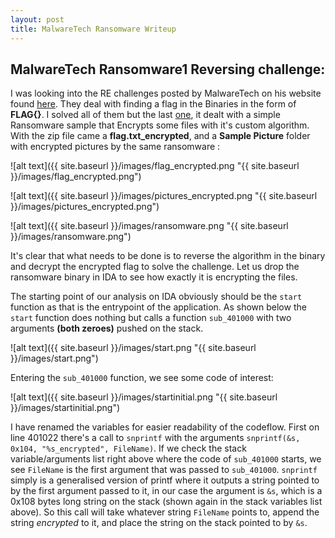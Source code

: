 ```yaml
---
layout: post
title: MalwareTech Ransomware Writeup
---
```

## MalwareTech Ransomware1 Reversing challenge:

I was looking into the RE challenges posted by MalwareTech on his website found [here](https://www.malwaretech.com/beginner-malware-reversing-challenges). They deal with finding a flag in the Binaries in the form of **FLAG{}**. I solved all of them but the last [one](https://www.malwaretech.com/ransomware1), it dealt with a simple Ransomware sample that Encrypts some files with it's custom algorithm. With the zip file came a __flag.txt_encrypted__, and a **Sample Picture** folder with encrypted pictures by the same ransomware :

![alt text]({{ site.baseurl }}/images/flag_encrypted.png "{{ site.baseurl }}/images/flag_encrypted.png")

![alt text]({{ site.baseurl }}/images/pictures_encrypted.png "{{ site.baseurl }}/images/pictures_encrypted.png")

![alt text]({{ site.baseurl }}/images/ransomware.png "{{ site.baseurl }}/images/ransomware.png")

It's clear that what needs to be done is to reverse the algorithm in the binary and decrypt the encrypted flag to solve the challenge. Let us drop the ransomware binary in IDA to see how exactly it is encrypting the files.

The starting point of our analysis on IDA obviously should be the `start` function as that is the entrypoint of the application. As shown below the `start` function does nothing but calls a function `sub_401000` with two arguments **(both zeroes)** pushed on the stack.

![alt text]({{ site.baseurl }}/images/start.png "{{ site.baseurl }}/images/start.png")

Entering the `sub_401000` function, we see some code of interest:

![alt text]({{ site.baseurl }}/images/startinitial.png "{{ site.baseurl }}/images/startinitial.png")

I have renamed the variables for easier readability of the codeflow. First on line 401022 there's a call to `snprintf` with the arguments `snprintf(&s, 0x104, "%s_encrypted", FileName)`. If we check the stack variable/arguments list right above where the code of `sub_401000` starts, we see `FileName` is the first argument that was passed to `sub_401000`. `snprintf` simply is a generalised version of printf where it outputs a string pointed to by the first argument passed to it, in our case the argument is `&s`, which is a 0x108 bytes long string on the stack (shown again in the stack variables list above). So this call will take whatever string `FileName` points to, append the string _encrypted_ to it, and place the string on the stack pointed to by `&s`.
